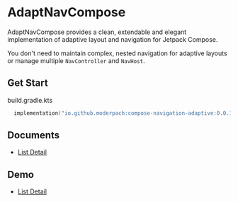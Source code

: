 # AdaptNavCompose

AdaptNavCompose provides a clean, extendable and elegant implementation of
adaptive layout and navigation for Jetpack Compose.

You don't need to maintain complex, nested navigation for adaptive layouts
or manage multiple `NavController` and `NavHost`.

## Get Start

build.gradle.kts

```kotlin
  implementation("io.github.moderpach:compose-navigation-adaptive:0.0.1")
```

## Documents

- [List Detail](/doc/ListDetail.md)

## Demo

- [List Detail](/app/src/main/java/org/moderpach/adaptivenavigation/ListDetailDemoActivity.kt)
